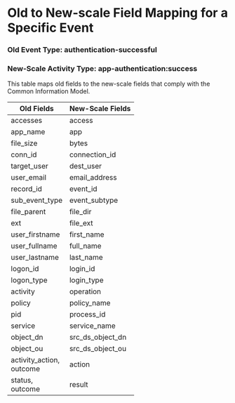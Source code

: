 Old to New-scale Field Mapping for a Specific Event
===================================================

### Old Event Type: authentication-successful
### New-Scale Activity Type: app-authentication:success

This table maps old fields to the new-scale fields that comply with the Common Information Model.

| Old Fields                  | New-Scale Fields |
| --------------------------- | ---------------- |
| accesses                    | access           |
| app_name                    | app              |
| file_size                   | bytes            |
| conn_id                     | connection_id    |
| target_user                 | dest_user        |
| user_email                  | email_address    |
| record_id                   | event_id         |
| sub_event_type              | event_subtype    |
| file_parent                 | file_dir         |
| ext                         | file_ext         |
| user_firstname              | first_name       |
| user_fullname               | full_name        |
| user_lastname               | last_name        |
| logon_id                    | login_id         |
| logon_type                  | login_type       |
| activity                    | operation        |
| policy                      | policy_name      |
| pid                         | process_id       |
| service                     | service_name     |
| object_dn                   | src_ds_object_dn |
| object_ou                   | src_ds_object_ou |
| activity_action,<br>outcome | action           |
| status,<br>outcome          | result           |